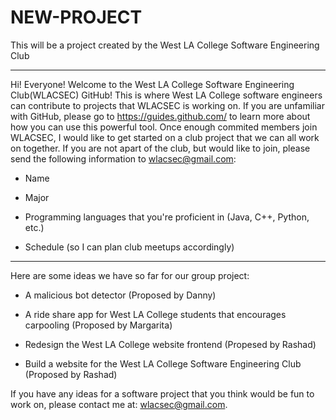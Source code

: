 # NEW-PROJECT
This will be a project created by the West LA College Software Engineering Club
***
Hi! Everyone! Welcome to the West LA College Software Engineering Club(WLACSEC) GitHub! This is where West LA College software engineers can contribute to projects that WLACSEC is working on. If you are unfamiliar with GitHub, please go to https://guides.github.com/ to learn more about how you can use this powerful tool. Once enough commited members join WLACSEC, I would like to get started on a club project that we can all work on together. If you are not apart of the club, but would like to join, please send the following information to wlacsec@gmail.com:

- Name

- Major

- Programming languages that you're proficient in (Java, C++, Python, etc.)

- Schedule (so I can plan club meetups accordingly)

***
Here are some ideas we have so far for our group project:

- A malicious bot detector (Proposed by Danny)

- A ride share app for West LA College students that encourages carpooling (Proposed by Margarita)

- Redesign the West LA College website frontend (Propesed by Rashad) 

- Build a website for the West LA College Software Engineering Club (Proposed by Rashad)

If you have any ideas for a software project that you think would be fun to work on, please contact me at: wlacsec@gmail.com.
